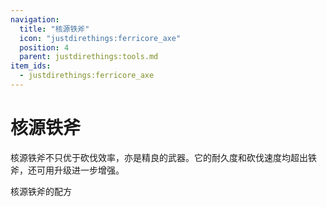 ```yaml
---
navigation:
  title: "核源铁斧"
  icon: "justdirethings:ferricore_axe"
  position: 4
  parent: justdirethings:tools.md
item_ids:
  - justdirethings:ferricore_axe
---
```


# 核源铁斧

核源铁斧不只优于砍伐效率，亦是精良的武器。它的耐久度和砍伐速度均超出铁斧，还可用升级进一步增强。

核源铁斧的配方

<Recipe id="justdirethings:ferricore_axe" />

